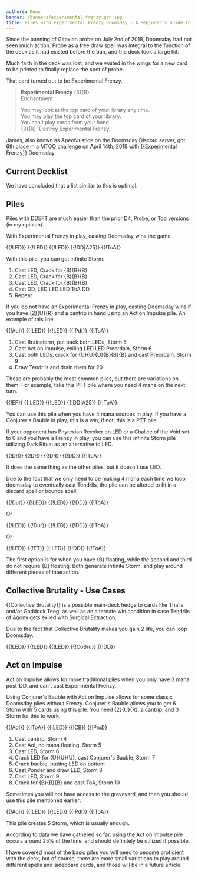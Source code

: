 ```yaml
---
authors: Knox
banner: /banners/experimental-frenzy.grn.jpg
title: Piles with Experimental Frenzy Doomsday - A Beginner's Guide to Becoming a Barista
---
```


Since the banning of Gitaxian probe on July 2nd of 2018, Doomsday had not seen
much action. Probe as a free draw spell was integral to the function of the deck
as it had existed before the ban, and the deck took a large hit.

Much faith in the deck was lost, and we waited in the wings for a new card to be
printed to finally replace the spot of probe.

That card turned out to be Experimental Frenzy.

> **Experimental Frenzy** {3}{R}  
> Enchantment
>
> You may look at the top card of your library any time.  
> You may play the top card of your library.  
> You can’t play cards from your hand.  
> {3}{R}: Destroy Experimental Frenzy.

James, also known as ApeofJustice on the Doomsday Discord server, got 6th place
in a MTGO challenge on April 14th, 2019 with {{Experimental Frenzy}} Doomsday.

## Current Decklist

<deck path="2019/04/ddeft.txt" />

We have concluded that a list similar to this is optimal.

## Piles

Piles with DDEFT are much easier than the prior D4, Probe, or Top versions (in
my opinion).

With Experimental Frenzy in play, casting Doomsday wins the game.

<row variant="pile">{{!LED}} {{!LED}} {{!LED}} {{!DD|A25}} {{!ToA}}</row>

With this pile, you can get infinite Storm.

1. Cast LED, Crack for {B}{B}{B}
2. Cast LED, Crack for {B}{B}{B}
3. Cast LED, Crack for {B}{B}{B}
4. Cast DD, LED LED LED ToA DD
5. Repeat

If you do not have an Experimental Frenzy in play, casting Doomsday wins if you
have {2}{U}{R} and a cantrip in hand using an Act on Impulse pile. An example of
this line.

<row variant="pile">{{!AoI}} {{!LED}} {{!LED}} {{!Pdt}} {{!ToA}}</row>

1. Cast Brainstorm, put back both LEDs, Storm 5
2. Cast Act on Impulse, exiling LED LED Preordain, Storm 6
3. Cast both LEDs, crack for {U}{U}{U}{B}{B}{B} and cast Preordain, Storm 9
4. Draw Tendrils and drain them for 20

These are probably the most common piles, but there are variations on them. For
example, take this PTT pile where you need 4 mana on the next turn.

<row variant="pile">{{!EF}} {{!LED}} {{!LED}} {{!DD|A25}} {{!ToA}}</row>

You can use this pile when you have 4 mana sources in play. If you have a
Conjurer's Bauble in play, this is a win, if not, this is a PTT pile.

If your opponent has Phyrexian Revoker on LED or a Chalice of the Void set to 0
and you have a Frenzy in play, you can use this infinite Storm pile utilizing
Dark Ritual as an alternative to LED.

<row variant="pile">{{!DR}} {{!DR}} {{!DR}} {{!DD}} {{!ToA}}</row>

It does the same thing as the other piles, but it doesn't use LED.

Due to the fact that we only need to be making 4 mana each time we loop doomsday
to eventually cast Tendrils, the pile can be altered to fit in a discard spell
or bounce spell.

<row variant="pile">{{!Dur}} {{!LED}} {{!LED}} {{!DD}} {{!ToA}}</row>

Or

<row variant="pile">{{!LED}} {{!Dur}} {{!LED}} {{!DD}} {{!ToA}}</row>

Or

<row variant="pile">{{!LED}} {{!ET}} {{!LED}} {{!DD}} {{!ToA}}</row>

The first option is for when you have {B} floating, while the second and third
do not require {B} floating. Both generate infinite Storm, and play around
different pieces of interaction.

## Collective Brutality - Use Cases

{{Collective Brutality}} is a possible main-deck hedge to cards like Thalia
and/or Gaddock Teeg, as well as an alternate win condition in case Tendrils of
Agony gets exiled with Surgical Extraction.

Due to the fact that Collective Brutality makes you gain 2 life, you can loop
Doomsday.

<row variant="pile">{{!LED}} {{!LED}} {{!LED}} {{!CoBru}} {{!DD}}</row>

## Act on Impulse

Act on Impulse allows for more traditional piles when you only have 3 mana
post-DD, and can't cast Experimental Frenzy.

Using Conjurer's Bauble with Act on Impulse allows for some classic Doomsday
piles without Frenzy. Conjurer's Bauble allows you to get 6 Storm with 5 cards
using this pile. You need {2}{U}{R}, a cantrip, and 3 Storm for this to work.

<row variant="pile">{{!AoI}} {{!ToA}} {{!LED}} {{!CB}} {{!Pnd}}</row>

1. Cast cantrip, Storm 4
2. Cast AoI, no mana floating, Storm 5
3. Cast LED, Storm 6
4. Crack LED for {U}{U}{U}, cast Conjurer's Bauble, Storm 7
5. Crack bauble, putting LED on bottom
6. Cast Ponder and draw LED, Storm 8
7. Cast LED, Storm 9
8. Crack for {B}{B}{B} and cast ToA, Storm 10

Sometimes you will not have access to the graveyard, and then you should use
this pile mentioned earlier:

<row variant="pile">{{!AoI}} {{!LED}} {{!LED}} {{!Pdt}} {{!ToA}}</row>

This pile creates 5 Storm, which is usually enough.

According to data we have gathered so far, using the Act on Impulse pile occurs
around 25% of the time, and should definitely be utilized if possible.

I have covered most of the basic piles you will need to become proficient with
the deck, but of course, there are more small variations to play around
different spells and sideboard cards, and those will be in a future article.
